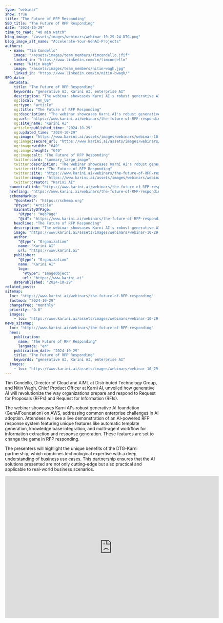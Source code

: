 ```yaml
---
type: "webinar"
show: true
title: "The Future of RFP Responding"
SEO_title: "The Future of RFP Responding"
date: "2024-10-29"
time_to_read: "40 min watch"
blog_image: "/assets/images/webinars/webinar-10-29-24-DTG.png"
blog_image_alt_name: "Accelerate-Your-GenAI-Projects"
authors:
  - name: "Tim Condello"
    image: "/assets/images/team_members/timcondello.jfif"
    linked_in: "https://www.linkedin.com/in/timcondello"
  - name: "Nitin Wagh"
    image: "/assets/images/team_members/nitin-wagh.jpg"
    linked_in: "https://www.linkedin.com/in/nitin-bwagh/"
SEO_data:
  metadata:
    title: "The Future of RFP Responding"
    keywords: "generative AI, Karini AI, enterprise AI"
    description: "The webinar showcases Karni AI's robust generative AI foundation (GenAIFoundation) on AWS"
    og:local: "en_US"
    og:type: "article"
    og:title: "The Future of RFP Responding"
    og:description: "The webinar showcases Karni AI's robust generative AI foundation (GenAIFoundation) on AWS"
    og:url: "https://www.karini.ai/webinars/the-future-of-RFP-responding"
    og:site_name: "Karini AI"
    article:published_time: "2024-10-29"
    og:updated_time: "2024-10-29"
    og:image: "https://www.karini.ai/assets/images/webinars/webinar-10-29-24-DTG.png"
    og:image:secure_url: "https://www.karini.ai/assets/images/webinars/webinar-10-29-24-DTG.png"
    og:image:width: "640"
    og:image:height: "640"
    og:image:alt: "The Future of RFP Responding"
    twitter:card: "summary_large_image"
    twitter:description: "The webinar showcases Karni AI's robust generative AI foundation (GenAIFoundation) on AWS"
    twitter:title: "The Future of RFP Responding"
    twitter:site: "https://www.karini.ai/webinars/the-future-of-RFP-responding"
    twitter:image: "https://www.karini.ai/assets/images/webinars/webinar-10-29-24-DTG.png"
    twitter:creator: "Karini AI"
  canonicalLink: "https://www.karini.ai/webinars/the-future-of-RFP-responding"
  hreflang: "https://www.karini.ai/webinars/the-future-of-RFP-responding"
  schemaMarkup:
    "@context": "https://schema.org"
    "@type": "Article"
    mainEntityOfPage:
      "@type": "WebPage"
      "@id": "https://www.karini.ai/webinars/the-future-of-RFP-responding"
    headline: "The Future of RFP Responding"
    description: "The webinar showcases Karni AI's robust generative AI foundation (GenAIFoundation) on AWS"
    image: "https://www.karini.ai/assets/images/webinars/webinar-10-29-24-DTG.png"
    author:
      "@type": "Organization"
      name: "Karini AI"
      url: "https://www.karini.ai"
    publisher:
      "@type": "Organization"
      name: "Karini AI"
      logo:
        "@type": "ImageObject"
        url: "https://www.karini.ai"
    datePublished: "2024-10-29"
related_posts:
sitemap:
  loc: "https://www.karini.ai/webinars/the-future-of-RFP-responding"
  lastmod: "2024-10-29"
  changefreq: "monthly"
  priority: "0.8"
  images:
    - loc: "https://www.karini.ai/assets/images/webinars/webinar-10-29-24-DTG.png"
news_sitemap:
  loc: "https://www.karini.ai/webinars/the-future-of-RFP-responding"
  news:
    publication:
      name: "The Future of RFP Responding"
      language: "en"
    publication_date: "2024-10-29"
    title: "The Future of RFP Responding"
    keywords: "generative AI, Karini AI, enterprise AI"
  images:
    - loc: "https://www.karini.ai/assets/images/webinars/webinar-10-29-24-DTG.png"
---
```


Tim Condello, Director of Cloud and AIML at Distributed Technology Group, and Nitin Wagh, Chief Product Officer at Karni AI, unveiled how generative AI will revolutionize the way organizations prepare and respond to Request for Proposals (RFPs) and Request for Information (RFIs).

The webinar showcases Karni AI's robust generative AI foundation (GenAIFoundation) on AWS, addressing common enterprise challenges in AI adoption. Attendees will see a live demonstration of an AI-powered RFP response system featuring unique features like automatic template generation, knowledge base integration, and multi-agent workflow for information extraction and response generation. These features are set to change the game in RFP responding.

The presenters will highlight the unique benefits of the DTG-Karni partnership, which combines technological expertise with a deep understanding of business use cases. This partnership ensures that the AI solutions presented are not only cutting-edge but also practical and applicable to real-world business scenarios.

<iframe width="700" height="465" src="https://www.youtube.com/embed/Fmh69vm7tO4?si=L9RiyOPMR2GKT5B2&amp;controls=0" title="YouTube video player" frameborder="0" allow="accelerometer; autoplay; clipboard-write; encrypted-media; gyroscope; picture-in-picture; web-share" referrerpolicy="strict-origin-when-cross-origin" allowfullscreen></iframe>
